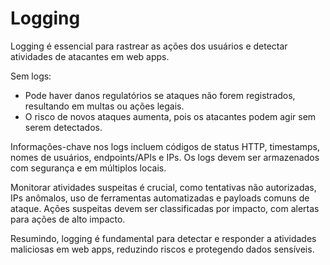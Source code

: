 # Logging

Logging é essencial para rastrear as ações dos usuários e detectar atividades de atacantes em web apps. 

Sem logs:

- Pode haver danos regulatórios se ataques não forem registrados, resultando em multas ou ações legais.
- O risco de novos ataques aumenta, pois os atacantes podem agir sem serem detectados.

Informações-chave nos logs incluem códigos de status HTTP, timestamps, nomes de usuários, endpoints/APIs e IPs. Os logs devem ser armazenados com segurança e em múltiplos locais.

Monitorar atividades suspeitas é crucial, como tentativas não autorizadas, IPs anômalos, uso de ferramentas automatizadas e payloads comuns de ataque. Ações suspeitas devem ser classificadas por impacto, com alertas para ações de alto impacto.

Resumindo, logging é fundamental para detectar e responder a atividades maliciosas em web apps, reduzindo riscos e protegendo dados sensíveis.
